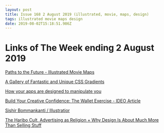 ```yaml
---
layout: post
title: Issue 168 2 August 2019 (illustrated, movie, maps, design)
tags: illustrated movie maps design
date: 2019-08-02T15:18:51.986Z
---
```

# Links of The Week ending 2 August 2019

<a href="http://www.andrewdegraff.com/moviemaps" title="Paths to the Future - Illustrated Movie Maps" alt="Paths to the Future - Illustrated Movie Maps" target="_blank">Paths to the Future - Illustrated Movie Maps</a>

<a href="https://www.gradientmagic.com/" title="A Gallery of Fantastic and Unique CSS Gradients" alt="A Gallery of Fantastic and Unique CSS Gradients" target="_blank">A Gallery of Fantastic and Unique CSS Gradients</a>

<a href="https://uxdesign.cc/how-your-apps-are-designed-to-manipulate-you-a5c5dd90740d" title="How your apps are designed to manipulate you" alt="How your apps are designed to manipulate you" target="_blank">How your apps are designed to manipulate you</a>

<a href="https://www.ideo.com/blog/build-your-creative-confidence-the-wallet-exercise" title="Build Your Creative Confidence: The Wallet Exercise" alt="Build Your Creative Confidence: The Wallet Exercise" target="_blank">Build Your Creative Confidence: The Wallet Exercise - IDEO Article</a>

<a href="https://sishir.com/" title="Sishir Bommankanti / Illustratior" alt="Sishir Bommankanti / Illustratior" target="_blank">Sishir Bommankanti / Illustratior</a>

<a href="https://eyeondesign.aiga.org/the-haribo-cult-advertising-as-religion-why-design-is-about-much-more-than-selling-stuff/" title="The Haribo Cult, Advertising as Religion + Why Design Is About Much More Than Selling Stuff" alt="The Haribo Cult, Advertising as Religion + Why Design Is About Much More Than Selling Stuff" target="_blank">The Haribo Cult, Advertising as Religion + Why Design Is About Much More Than Selling Stuff</a>